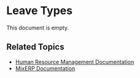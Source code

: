 # Leave Types

This document is empty.

## Related Topics
* [Human Resource Management Documentation](index.md)
* [MixERP Documentation](../index.md)
